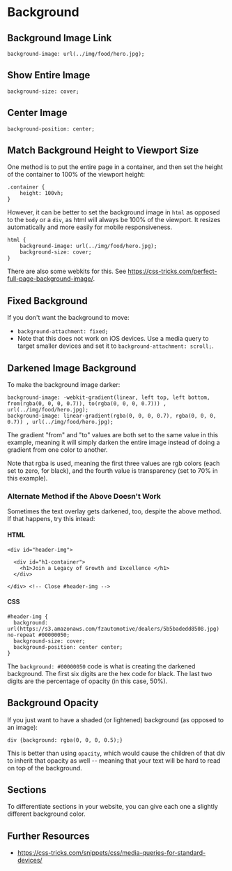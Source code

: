 # Background

## Background Image Link

`background-image: url(../img/food/hero.jpg);`

## Show Entire Image

`background-size: cover;`

## Center Image

`background-position: center;`

## Match Background Height to Viewport Size

One method is to put the entire page in a container, and then set the height of the container to 100% of the viewport height:

```
.container {
	height: 100vh;
}
```

However, it can be better to set the background image in `html` as opposed to the `body` or a `div`, as html will always be 100% of the viewport. It resizes automatically and more easily for mobile responsiveness.

```
html {
	background-image: url(../img/food/hero.jpg);
	background-size: cover;
}
```
There are also some webkits for this. See https://css-tricks.com/perfect-full-page-background-image/.

## Fixed Background

If you don't want the background to move:
  - `background-attachment: fixed;`
  - Note that this does not work on iOS devices. Use a media query to target smaller devices and set it to `background-attachment: scroll;`.

## Darkened Image Background

To make the background image darker:

```
background-image: -webkit-gradient(linear, left top, left bottom, from(rgba(0, 0, 0, 0.7)), to(rgba(0, 0, 0, 0.7))) , url(../img/food/hero.jpg);
background-image: linear-gradient(rgba(0, 0, 0, 0.7), rgba(0, 0, 0, 0.7)) , url(../img/food/hero.jpg);
```

The gradient "from" and "to" values are both set to the same value in this example, meaning it will simply darken the entire image instead of doing a gradient from one color to another.

Note that rgba is used, meaning the first three values are rgb colors (each set to zero, for black), and the fourth value is transparency (set to 70% in this example).

### Alternate Method if the Above Doesn't Work

Sometimes the text overlay gets darkened, too, despite the above method. If that happens, try this intead:

#### HTML

```
<div id="header-img">

  <div id="h1-container">
    <h1>Join a Legacy of Growth and Excellence </h1>
  </div>

</div> <!-- Close #header-img -->
```

#### CSS

```
#header-img {
  background: url(https://s3.amazonaws.com/fzautomotive/dealers/5b5badedd8508.jpg) no-repeat #00000050;
  background-size: cover;
  background-position: center center;
}
```

The `background: #00000050` code is what is creating the darkened background. The first six digits are the hex code for black. The last two digits are the percentage of opacity (in this case, 50%).

## Background Opacity

If you just want to have a shaded (or lightened) background (as opposed to an image):

`div {background: rgba(0, 0, 0, 0.5);}`

This is better than using `opacity`, which would cause the children of that div to inherit that opacity as well -- meaning that your text will be hard to read on top of the background.

## Sections

To differentiate sections in your website, you can give each one a slightly different background color.

## Further Resources

- https://css-tricks.com/snippets/css/media-queries-for-standard-devices/